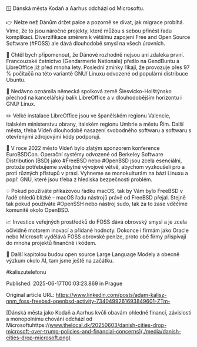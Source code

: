 🪟 Dánská města Kodaň a Aarhus odchází od Microsoftu.


👉 Nelze než Dánům držet palce a pozorně se dívat, jak migrace probíhá. Víme, že to jsou náročné projekty, které můžou s sebou přinést řadu komplikací. Diverzifikace směrem k většímu zapojení Free and Open Source Software (#FOSS) ale dává dlouhodobě smysl na všech úrovních.


🐧 Chtěl bych připomenout, že Dánové rozhodně nejsou ani zdaleka první. Francouzské četnictvo (Gendarmerie Nationale) přešlo na GendBuntu a LibreOffice již před mnoha lety. Poslední zmínky říkají, že provozuje přes 97 % počítačů na této variantě GNU/ Linuxu odvozené od populární distribuce Ubuntu.


🚶 Nedávno oznámila německá spolková země Šlesvicko-Holštýnsko přechod na kancelářský balík LibreOffice a v dlouhodobějším horizontu i GNU/ Linux.


✏️ Velké instalace LibreOffice jsou ve španělském regionu Valencie, italském ministerstvu obrany, italském regionu Umbrie a městu Řím. Další města, třeba Vídeň dlouhodobě nasazení svobodného softwaru a softwaru s otevřenými zdrojovými kódy podporují.


🙏 V roce 2022 město Vídeň bylo zlatým sponzorem konference EuroBSDCon. Operační systémy odvozené od Berkeley Software Distribution (BSD) jako #FreeBSD nebo #OpenBSD jsou zcela esenciální, protože potřebujeme svébytné vývojové větvě, abychom vyzkoušeli pro a proti různých přístupů v praxi. Vyhneme se monokulturám na bázi Linuxu a popř. GNU, které jsou třeba z hlediska bezpečnosti problém.


💡 Pokud používáte příkazovou řádku macOS, tak by Vám bylo FreeBSD v řadě ohledů blízké – macOS řadu nástrojů právě od FreeBSD přejal. Stejně tak pokud používáte #OpenSSH nebo nástroj sudo, tak za to zase vděčíme komunitě okolo OpenBSD.


📈 Investice veřejných prostředků do FOSS dává obrovský smysl a je zcela očividně motorem inovací a přidané hodnoty. Dokonce i firmám jako Oracle nebo Microsoft vydělává FOSS obrovské peníze, proto obě firmy přispívají do mnoha projektů finančně i kódem.


🤖 Další kapitolou budou open source Large Language Modely a obecně výzkum okolo AI, tam jsme ještě na začátku.


#kaliszutelefonu


Published: 2025-06-17T00:03:23.869 in Prague

Original article URL: https://www.linkedin.com/posts/adam-kalisz-nnm_foss-freebsd-openbsd-activity-7340499261693849601-ZTm-

[Dánská města jako Kodaň a Aarhus kvůli obavám ohledně financí, závislosti a monopolnímu chování odchází od Microsoftuhttps://www.thelocal.dk/20250603/danish-cities-drop-microsoft-over-trump-policies-and-financial-concerns](./media/danish-cities-drop-microsoft.png)